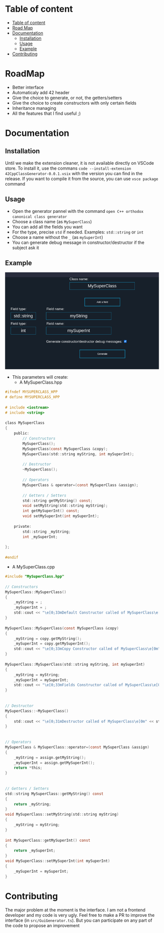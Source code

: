 # Table of content
- [Table of content](#table-of-content)
- [Road Map](#roadmap)
- [Documentation](#documentation)
	- [Installation](#installation)
	- [Usage](#usage)
	- [Example](#example)
- [Contributing](#contributing)
# RoadMap
- Better interface
- Automaticaly add 42 header
- Give the choice to generate, or not, the getters/setters
- Give the choice to create constructors with only certain fields
- Inheritance managing
- All the features that I find useful ;)
# Documentation
## Installation
Until we make the extension cleaner, it is not available directly on VSCode store. To install it, use the commans `code --install-extension 42CppClassGenerator-0.0.1.vsix` with the version you can find in the release. If you want to compile it from the source, you can use `vsce package` command
## Usage
- Open the generator pannel with the command `open C++ orthodox canonical class generator`
- Choose a class name (as `MySuperClass`)
- You can add all the fields you want 
- For the type, precise `std` if needed. Examples: `std::string` or `int`
- Choose a name without the `_` (as `mySuperInt`)
- You can generate debug message in constructor/destructor if the subject ask it
## Example
![Pannel](resources/pannel.png)
* This parameters will create:
	- A MySuperClass.hpp
```c
#ifndef MYSUPERCLASS_HPP
# define MYSUPERCLASS_HPP

# include <iostream>
# include <string>

class MySuperClass
{
	public:
		// Constructors
		MySuperClass();
		MySuperClass(const MySuperClass &copy);
		MySuperClass(std::string myString, int mySuperInt);
		
		// Destructor
		~MySuperClass();
		
		// Operators
		MySuperClass & operator=(const MySuperClass &assign);
		
		// Getters / Setters
		std::string getMyString() const;
		void setMyString(std::string myString);
		int getMySuperInt() const;
		void setMySuperInt(int mySuperInt);
		
	private:
		std::string _myString;
		int _mySuperInt;
		
};

#endif
```
- A MySuperClass.cpp
```c
#include "MySuperClass.hpp"

// Constructors
MySuperClass::MySuperClass()
{
	_myString = ;
	_mySuperInt = ;
	std::cout << "\e[0;33mDefault Constructor called of MySuperClass\e[0m" << std::endl;
}

MySuperClass::MySuperClass(const MySuperClass &copy)
{
	_myString = copy.getMyString();
	_mySuperInt = copy.getMySuperInt();
	std::cout << "\e[0;33mCopy Constructor called of MySuperClass\e[0m" << std::endl;
}

MySuperClass::MySuperClass(std::string myString, int mySuperInt)
{
	_myString = myString;
	_mySuperInt = mySuperInt;
	std::cout << "\e[0;33mFields Constructor called of MySuperClass\e[0m" << std::endl;
}


// Destructor
MySuperClass::~MySuperClass()
{
	std::cout << "\e[0;31mDestructor called of MySuperClass\e[0m" << std::endl;
}


// Operators
MySuperClass & MySuperClass::operator=(const MySuperClass &assign)
{
	_myString = assign.getMyString();
	_mySuperInt = assign.getMySuperInt();
	return *this;
}


// Getters / Setters
std::string MySuperClass::getMyString() const
{
	return _myString;
}
void MySuperClass::setMyString(std::string myString)
{
	_myString = myString;
}

int MySuperClass::getMySuperInt() const
{
	return _mySuperInt;
}
void MySuperClass::setMySuperInt(int mySuperInt)
{
	_mySuperInt = mySuperInt;
}


```

# Contributing
The major problem at the moment is the interface. I am not a frontend developer and my code is very ugly. Feel free to make a PR to improve the interface (in `src/GuiGenerator.ts`). But you can participate on any part of the code to propose an improvement